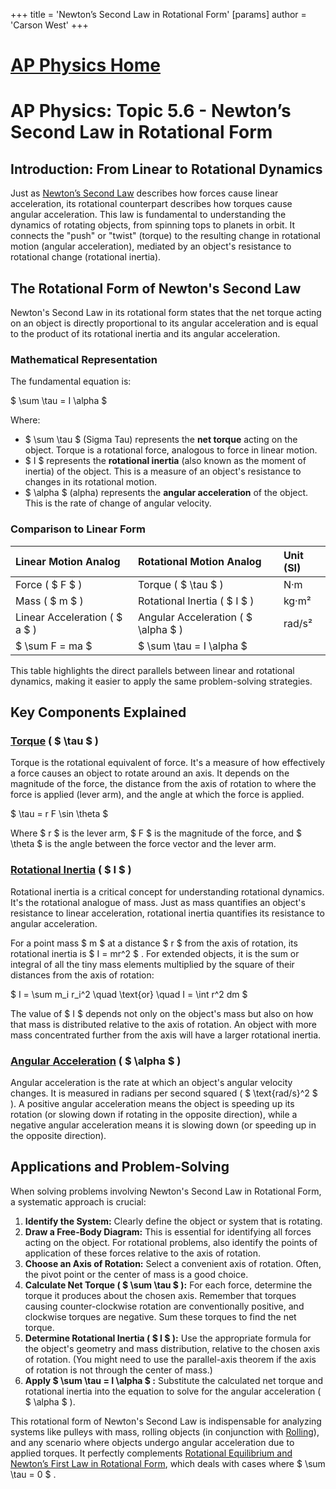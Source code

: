 +++
 title = 'Newton’s Second Law in Rotational Form'
[params]
	author = 'Carson West'
+++
# [AP Physics Home](./../ap-physics-home/)
# AP Physics: Topic 5.6 - Newton’s Second Law in Rotational Form

## Introduction: From Linear to Rotational Dynamics

Just as [Newton’s Second Law](./../newton’s-second-law/) describes how forces cause linear acceleration, its rotational counterpart describes how torques cause angular acceleration. This law is fundamental to understanding the dynamics of rotating objects, from spinning tops to planets in orbit. It connects the "push" or "twist" (torque) to the resulting change in rotational motion (angular acceleration), mediated by an object's resistance to rotational change (rotational inertia).

## The Rotational Form of Newton's Second Law

Newton's Second Law in its rotational form states that the net torque acting on an object is directly proportional to its angular acceleration and is equal to the product of its rotational inertia and its angular acceleration.

### Mathematical Representation

The fundamental equation is:

 $ 
\sum \tau = I \alpha
 $ 

Where:
*    $ \sum \tau $  (Sigma Tau) represents the **net torque** acting on the object. Torque is a rotational force, analogous to force in linear motion.
*    $ I $  represents the **rotational inertia** (also known as the moment of inertia) of the object. This is a measure of an object's resistance to changes in its rotational motion.
*    $ \alpha $  (alpha) represents the **angular acceleration** of the object. This is the rate of change of angular velocity.

### Comparison to Linear Form

| Linear Motion Analog | Rotational Motion Analog | Unit (SI) |
| :------------------- | :----------------------- | :-------- |
| Force ( $ F $ )          | Torque ( $ \tau $ )          | N·m       |
| Mass ( $ m $ )           | Rotational Inertia ( $ I $ ) | kg·m²     |
| Linear Acceleration ( $ a $ ) | Angular Acceleration ( $ \alpha $ ) | rad/s²    |
|  $ \sum F = ma $         |  $ \sum \tau = I \alpha $    |           |

This table highlights the direct parallels between linear and rotational dynamics, making it easier to apply the same problem-solving strategies.

## Key Components Explained

### [Torque](./../torque/) ( $ \tau $ )

Torque is the rotational equivalent of force. It's a measure of how effectively a force causes an object to rotate around an axis. It depends on the magnitude of the force, the distance from the axis of rotation to where the force is applied (lever arm), and the angle at which the force is applied.

 $ 
\tau = r F \sin \theta
 $ 

Where  $ r $  is the lever arm,  $ F $  is the magnitude of the force, and  $ \theta $  is the angle between the force vector and the lever arm.

### [Rotational Inertia](./../rotational-inertia/) ( $ I $ )

Rotational inertia is a critical concept for understanding rotational dynamics. It's the rotational analogue of mass. Just as mass quantifies an object's resistance to linear acceleration, rotational inertia quantifies its resistance to angular acceleration.

For a point mass  $ m $  at a distance  $ r $  from the axis of rotation, its rotational inertia is  $ I = mr^2 $ . For extended objects, it is the sum or integral of all the tiny mass elements multiplied by the square of their distances from the axis of rotation:

 $ 
I = \sum m_i r_i^2 \quad \text{or} \quad I = \int r^2 dm
 $ 

The value of  $ I $  depends not only on the object's mass but also on how that mass is distributed relative to the axis of rotation. An object with more mass concentrated further from the axis will have a larger rotational inertia.

### [Angular Acceleration](./../angular-acceleration/) ( $ \alpha $ )

Angular acceleration is the rate at which an object's angular velocity changes. It is measured in radians per second squared ( $ \text{rad/s}^2 $ ). A positive angular acceleration means the object is speeding up its rotation (or slowing down if rotating in the opposite direction), while a negative angular acceleration means it is slowing down (or speeding up in the opposite direction).

## Applications and Problem-Solving

When solving problems involving Newton's Second Law in Rotational Form, a systematic approach is crucial:

1.  **Identify the System:** Clearly define the object or system that is rotating.
2.  **Draw a Free-Body Diagram:** This is essential for identifying all forces acting on the object. For rotational problems, also identify the points of application of these forces relative to the axis of rotation.
3.  **Choose an Axis of Rotation:** Select a convenient axis of rotation. Often, the pivot point or the center of mass is a good choice.
4.  **Calculate Net Torque ( $ \sum \tau $ ):** For each force, determine the torque it produces about the chosen axis. Remember that torques causing counter-clockwise rotation are conventionally positive, and clockwise torques are negative. Sum these torques to find the net torque.
5.  **Determine Rotational Inertia ( $ I $ ):** Use the appropriate formula for the object's geometry and mass distribution, relative to the chosen axis of rotation. (You might need to use the parallel-axis theorem if the axis of rotation is not through the center of mass.)
6.  **Apply  $ \sum \tau = I \alpha $ :** Substitute the calculated net torque and rotational inertia into the equation to solve for the angular acceleration ( $ \alpha $ ).

This rotational form of Newton's Second Law is indispensable for analyzing systems like pulleys with mass, rolling objects (in conjunction with [Rolling](./../rolling/)), and any scenario where objects undergo angular acceleration due to applied torques. It perfectly complements [Rotational Equilibrium and Newton’s First Law in Rotational Form](./../rotational-equilibrium-and-newton’s-first-law-in-rotational-form/), which deals with cases where  $ \sum \tau = 0 $ .